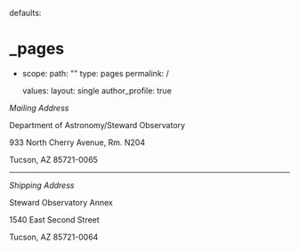 defaults:
  # _pages
  - scope:
      path: ""
      type: pages
      permalink: /

    values:
      layout: single
      author_profile: true


_Mailing Address_

Department of Astronomy/Steward Observatory 

933 North Cherry Avenue, Rm. N204 

Tucson, AZ 85721-0065


-----

_Shipping Address_
 
Steward Observatory Annex 

1540 East Second Street 

Tucson, AZ 85721-0064
